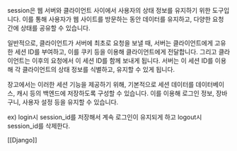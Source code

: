 session은 웹 서버와 클라이언트 사이에서 사용자의 상태 정보를 유지하기 위한 도구입니다. 이를 통해 사용자가 웹 사이트를 방문하는 동안 데이터를 유지하고, 다양한 요청 간에 상태를 공유할 수 있습니다.

일반적으로, 클라이언트가 서버에 최초로 요청을 보낼 때, 서버는 클라이언트에게 고유한 세션 ID를 부여하고, 이를 쿠키 등을 이용해 클라이언트에게 전달합니다. 그리고 클라이언트는 이후의 요청에서 이 세션 ID를 함께 보내게 됩니다. 서버는 이 세션 ID를 이용해 각 클라이언트의 상태 정보를 식별하고, 유지할 수 있게 됩니다.

장고에서는 이러한 세션 기능을 제공하기 위해, 기본적으로 세션 데이터를 데이터베이스, 캐시 등의 백엔드에 저장하도록 구성할 수 있습니다. 이를 이용해 로그인 정보, 장바구니, 사용자 설정 등을 유지할 수 있습니다.

ex) login시 session_id를 저장해서 계속 로그인이 유지되게 하고 logout시 session_id를 삭제한다.

[[Django]]